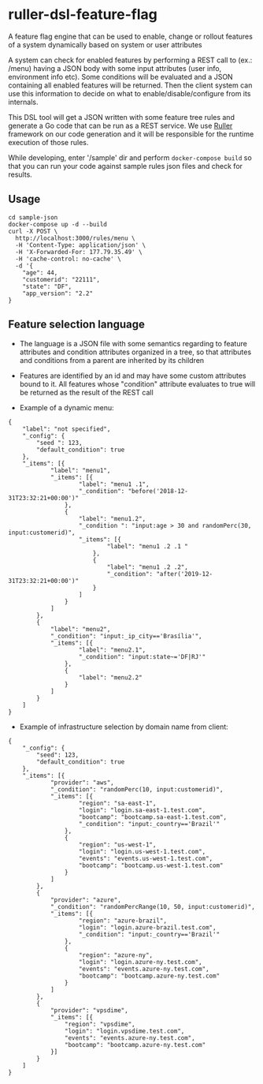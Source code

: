 # ruller-dsl-feature-flag
A feature flag engine that can be used to enable, change or rollout features of a system dynamically based on system or user attributes

A system can check for enabled features by performing a REST call to (ex.: /menu) having a JSON body with some input attributes (user info, environment info etc). Some conditions will be evaluated and a JSON containing all enabled features will be returned. Then the client system can use this information to decide on what to enable/disable/configure from its internals.

This DSL tool will get a JSON written with some feature tree rules and generate a Go code that can be run as a REST service. We use [Ruller](http://github.com/flaviostutz/ruller) framework on our code generation and it will be responsible for the runtime execution of those rules.

While developing, enter '/sample' dir and perform ```docker-compose build``` so that you can run your code against sample rules json files and check for results.

## Usage

```
cd sample-json
docker-compose up -d --build
curl -X POST \
  http://localhost:3000/rules/menu \
  -H 'Content-Type: application/json' \
  -H 'X-Forwarded-For: 177.79.35.49' \
  -H 'cache-control: no-cache' \
  -d '{
	"age": 44,
	"customerid": "22111",
	"state": "DF",
	"app_version": "2.2"
}
```

## Feature selection language

* The language is a JSON file with some semantics regarding to feature attributes and condition attributes organized in a tree, so that attributes and conditions from a parent are inherited by its children

* Features are identified by an id and may have some custom attributes bound to it. All features whose "condition" attribute evaluates to true will be returned as the result of the REST call

* Example of a dynamic menu:
```
{
    "label": "not specified",
    "_config": {
        "seed ": 123,
        "default_condition": true
    },
    "_items": [{
            "label": "menu1",
            "_items": [{
                    "label": "menu1 .1",
                    "_condition": "before('2018-12-31T23:32:21+00:00')"
                },
                {
                    "label": "menu1.2",
                    "_condition ": "input:age > 30 and randomPerc(30, input:customerid)",
                    "_items": [{
                            "label": "menu1 .2 .1 "
                        },
                        {
                            "label": "menu1 .2 .2",
                            "_condition": "after('2019-12-31T23:32:21+00:00')"
                        }
                    ]
                }
            ]
        },
        {
            "label": "menu2",
            "_condition": "input:_ip_city=='Brasília'",
            "_items": [{
                    "label": "menu2.1",
                    "_condition": "input:state~='DF|RJ'"
                },
                {
                    "label": "menu2.2"
                }
            ]
        }
    ]
}
```

* Example of infrastructure selection by domain name from client:
```
{
    "_config": {
        "seed": 123,
        "default_condition": true
    },
    "_items": [{
            "provider": "aws",
            "_condition": "randomPerc(10, input:customerid)",
            "_items": [{
                    "region": "sa-east-1",
                    "login": "login.sa-east-1.test.com",
                    "bootcamp": "bootcamp.sa-east-1.test.com",
                    "_condition": "input:_country=='Brazil'"
                },
                {
                    "region": "us-west-1",
                    "login": "login.us-west-1.test.com",
                    "events": "events.us-west-1.test.com",
                    "bootcamp": "bootcamp.us-west-1.test.com"
                }
            ]
        },
        {
            "provider": "azure",
            "_condition": "randomPercRange(10, 50, input:customerid)",
            "_items": [{
                    "region": "azure-brazil",
                    "login": "login.azure-brazil.test.com",
                    "_condition": "input:_country=='Brazil'"
                },
                {
                    "region": "azure-ny",
                    "login": "login.azure-ny.test.com",
                    "events": "events.azure-ny.test.com",
                    "bootcamp": "bootcamp.azure-ny.test.com"
                }
            ]
        },
        {
            "provider": "vpsdime",
            "_items": [{
                "region": "vpsdime",
                "login": "login.vpsdime.test.com",
                "events": "events.azure-ny.test.com",
                "bootcamp": "bootcamp.azure-ny.test.com"
            }]
        }
    ]
}
```
